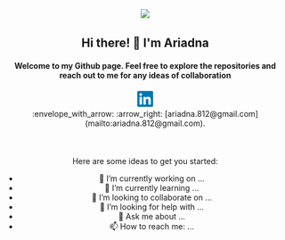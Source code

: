 <div id="header" align="center">
<img src="https://media.giphy.com/media/MeJgB3yMMwIaHmKD4z/giphy.gif" width="250"/>
<h2 align="center"> Hi there! 👋  I'm Ariadna </h2>
<h4 align="center">Welcome to my Github page. Feel free to explore the repositories and reach out to me for any ideas of collaboration</h4>
<a href="https://www.linkedin.com/in/ariadnafriasdiaz/">
<img src="https://github.com/devicons/devicon/blob/master/icons/linkedin/linkedin-original.svg" alt="Linkedin" width="30">
<a/>
<br/>
:envelope_with_arrow:  :arrow_right:  [ariadna.812@gmail.com](mailto:ariadna.812@gmail.com).
<div/>
<br/>
<br/>
<br/>

<div>
Here are some ideas to get you started:

- 🔭 I’m currently working on ...
- 🌱 I’m currently learning ...
- 👯 I’m looking to collaborate on ...
- 🤔 I’m looking for help with ...
- 💬 Ask me about ...
- 📫 How to reach me: ...

</div>
